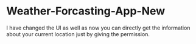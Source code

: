 # Weather-Forcasting-App-New
I have changed the UI as well as now you can directly get the information about your current location just by giving the permission.
